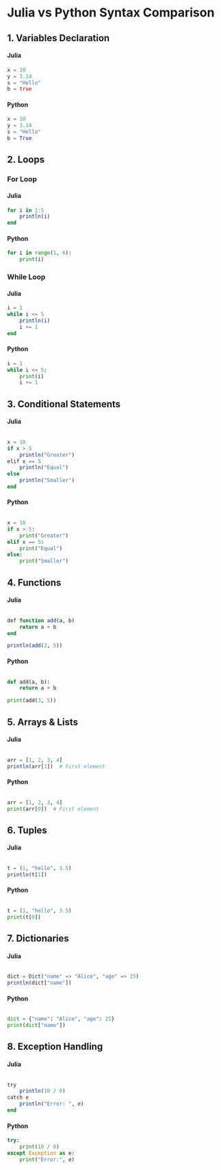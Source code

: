 # Julia vs Python Syntax Comparison

## 1. Variables Declaration
#### Julia 
```julia
x = 10
y = 3.14
s = "Hello"
b = true
```
#### Python 
```python
x = 10
y = 3.14
s = "Hello"
b = True
```

## 2. Loops

### For Loop
#### Julia 
```julia
for i in 1:5
    println(i)
end
```
#### Python
```python
for i in range(1, 6):
    print(i)
```

### While Loop
#### Julia
```julia
i = 1
while i <= 5
    println(i)
    i += 1
end
```
#### Python
```python
i = 1
while i <= 5:
    print(i)
    i += 1
```

## 3. Conditional Statements
#### Julia 
```julia

x = 10
if x > 5
    println("Greater")
elif x == 5
    println("Equal")
else
    println("Smaller")
end
```
#### Python
```python

x = 10
if x > 5:
    print("Greater")
elif x == 5:
    print("Equal")
else:
    print("Smaller")
```

## 4. Functions
#### Julia
```julia

def function add(a, b)
    return a + b
end

println(add(3, 5))
```
#### Python
```python

def add(a, b):
    return a + b

print(add(3, 5))
```

## 5. Arrays & Lists
#### Julia
```julia

arr = [1, 2, 3, 4]
println(arr[1])  # First element
```
#### Python
```python

arr = [1, 2, 3, 4]
print(arr[0])  # First element
```

## 6. Tuples
#### Julia
```julia

t = (1, "hello", 3.5)
println(t[1])
```
#### Python
```python

t = (1, "hello", 3.5)
print(t[0])
```

## 7. Dictionaries
#### Julia
```julia

dict = Dict("name" => "Alice", "age" => 25)
println(dict["name"])
```
#### Python
```python

dict = {"name": "Alice", "age": 25}
print(dict["name"])
```

## 8. Exception Handling
#### Julia
```julia

try
    println(10 / 0)
catch e
    println("Error: ", e)
end
```
#### Python
```python
try:
    print(10 / 0)
except Exception as e:
    print("Error:", e)
```

